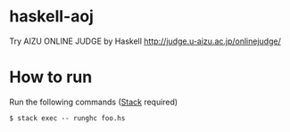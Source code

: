 # haskell-aoj

Try AIZU ONLINE JUDGE by Haskell http://judge.u-aizu.ac.jp/onlinejudge/

# How to run

Run the following commands ([Stack](https://docs.haskellstack.org/en/stable/README/) required)

```
$ stack exec -- runghc foo.hs
```
